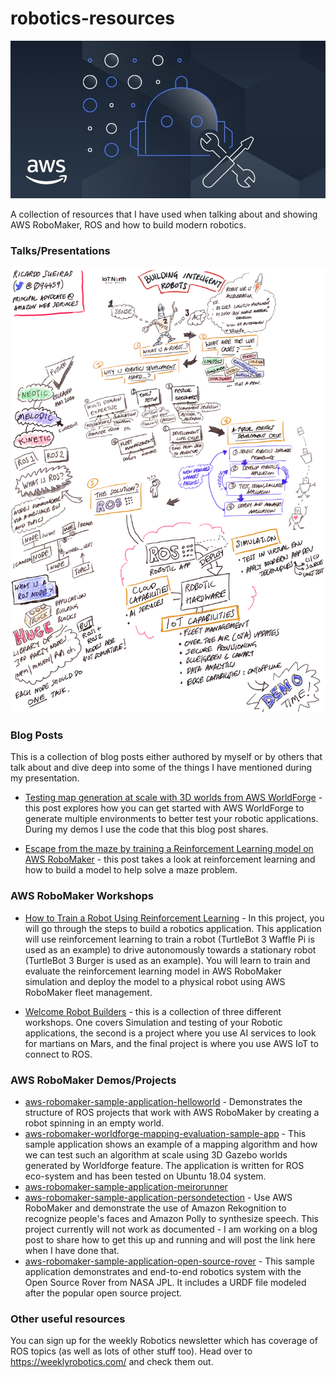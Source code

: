 # robotics-resources

![banner](images/robomaker.jpg)

A collection of resources that I have used when talking about and showing AWS RoboMaker, ROS and how to build modern robotics.

### Talks/Presentations

![IoTNorth](images/iot-north-presentation.png)

### Blog Posts

This is a collection of blog posts either authored by myself or by others that talk about and dive deep into some of the things I have mentioned during my presentation.

* [Testing map generation at scale with 3D worlds from AWS WorldForge](https://aws-oss.beachgeek.co.uk/8p) - this post explores how you can get started with AWS WorldForge to generate multiple environments to better test your robotic applications. During my demos I use the code that this blog post shares.

* [Escape from the maze by training a Reinforcement Learning model on AWS RoboMaker](https://aws-oss.beachgeek.co.uk/8q) - this post takes a look at reinforcement learning and how to build a model to help solve a maze problem.

### AWS RoboMaker Workshops

* [How to Train a Robot Using Reinforcement Learning](https://aws-oss.beachgeek.co.uk/8r) - In this project, you will go through the steps to build a robotics application. This application will use reinforcement learning to train a robot (TurtleBot 3 Waffle Pi is used as an example) to drive autonomously towards a stationary robot (TurtleBot 3 Burger is used as an example). You will learn to train and evaluate the reinforcement learning model in AWS RoboMaker simulation and deploy the model to a physical robot using AWS RoboMaker fleet management.

* [Welcome Robot Builders](https://aws-oss.beachgeek.co.uk/8s) - this is a collection of three different workshops. One covers Simulation and testing of your Robotic applications, the second is a project where you use AI services to look for martians on Mars, and the final project is where you use AWS IoT to connect to ROS.

### AWS RoboMaker Demos/Projects

* [aws-robomaker-sample-application-helloworld](https://aws-oss.beachgeek.co.uk/8v) - Demonstrates the structure of ROS projects that work with AWS RoboMaker by creating a robot spinning in an empty world.
* [aws-robomaker-worldforge-mapping-evaluation-sample-app](https://aws-oss.beachgeek.co.uk/8t) - This sample application shows an example of a mapping algorithm and how we can test such an algorithm at scale using 3D Gazebo worlds generated by Worldforge feature. The application is written for ROS eco-system and has been tested on Ubuntu 18.04 system.
* [aws-robomaker-sample-application-meirorunner](https://aws-oss.beachgeek.co.uk/8u)
* [aws-robomaker-sample-application-persondetection](https://aws-oss.beachgeek.co.uk/8w) - Use AWS RoboMaker and demonstrate the use of Amazon Rekognition to recognize people's faces and Amazon Polly to synthesize speech. This project currently will not work as documented - I am working on a blog post to share how to get this up and running and will post the link here when I have done that.
* [aws-robomaker-sample-application-open-source-rover](https://aws-oss.beachgeek.co.uk/8x) - This sample application demonstrates and end-to-end robotics system with the Open Source Rover from NASA JPL. It includes a URDF file modeled after the popular open source project.

### Other useful resources

You can sign up for the weekly Robotics newsletter which has coverage of ROS topics (as well as lots of other stuff too). Head over to https://weeklyrobotics.com/ and check them out.
